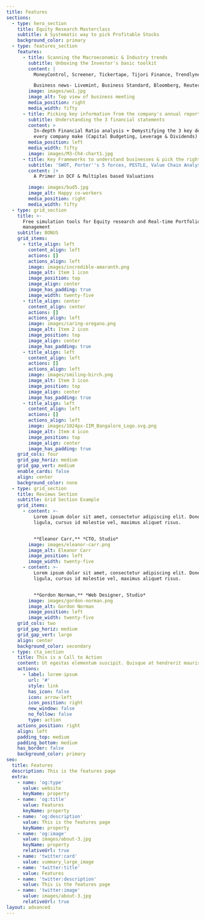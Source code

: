 ```yaml
---
title: Features
sections:
  - type: hero_section
    title: Equity Research Masterclass
    subtitle: A Systematic way to pick Profitable Stocks
    background_color: primary
  - type: features_section
    features:
      - title: Scanning the Macroeconomic & Industry trends
        subtitle: Unboxing the Investor's basic toolkit
        content: |
          MoneyControl, Screener, Tickertape, Tijori Finance, Trendlyne

          Business news- Livemint, Business Standard, Bloomberg, Reuters.
        image: images/wo1.jpg
        image_alt: Top view of business meeting
        media_position: right
        media_width: fifty
      - title: Picking key information from the company's annual reports
        subtitle: Understanding the 3 financial statements
        content: >
          In-depth Financial Ratio analysis + Demystifying the 3 key decisions
          every company make (Capital Budgeting, Leverage & Dividends)
        media_position: left
        media_width: fifty
        image: images/M3-Ch4-chart1.jpg
      - title: Key Frameworks to understand businesses & pick the right stocks
        subtitle: 'SWOT, Porter''s 5 forces, PESTLE, Value Chain Analysis, DuPont Analysis'
        content: |+
          A Primer in DCF & Multiples based Valuations

        image: images/bud5.jpg
        image_alt: Happy co-workers
        media_position: right
        media_width: fifty
  - type: grid_section
    title: >-
      Free simulation tools for Equity research and Real-time Portfolio
      management
    subtitle: BONUS
    grid_items:
      - title_align: left
        content_align: left
        actions: []
        actions_align: left
        image: images/incredible-amaranth.png
        image_alt: Item 1 icon
        image_position: top
        image_align: center
        image_has_padding: true
        image_width: twenty-five
      - title_align: center
        content_align: center
        actions: []
        actions_align: left
        image: images/caring-oregano.png
        image_alt: Item 2 icon
        image_position: top
        image_align: center
        image_has_padding: true
      - title_align: left
        content_align: left
        actions: []
        actions_align: left
        image: images/smiling-birch.png
        image_alt: Item 3 icon
        image_position: top
        image_align: center
        image_has_padding: true
      - title_align: left
        content_align: left
        actions: []
        actions_align: left
        image: images/1024px-IIM_Bangalore_Logo.svg.png
        image_alt: Item 4 icon
        image_position: top
        image_align: center
        image_has_padding: true
    grid_cols: four
    grid_gap_horiz: medium
    grid_gap_vert: medium
    enable_cards: false
    align: center
    background_color: none
  - type: grid_section
    title: Reviews Section
    subtitle: Grid Section Example
    grid_items:
      - content: >-
          Lorem ipsum dolor sit amet, consectetur adipiscing elit. Donec nisl
          ligula, cursus id molestie vel, maximus aliquet risus.


          **Eleanor Carr,** *CTO, Studio*
        image: images/eleanor-carr.png
        image_alt: Eleanor Carr
        image_position: left
        image_width: twenty-five
      - content: >-
          Lorem ipsum dolor sit amet, consectetur adipiscing elit. Donec nisl
          ligula, cursus id molestie vel, maximus aliquet risus.


          **Gordon Norman,** *Web Designer, Studio*
        image: images/gordon-norman.png
        image_alt: Gordon Norman
        image_position: left
        image_width: twenty-five
    grid_cols: two
    grid_gap_horiz: medium
    grid_gap_vert: large
    align: center
    background_color: secondary
  - type: cta_section
    title: This is a Call to Action
    content: Ut egestas elementum suscipit. Quisque at hendrerit mauris.
    actions:
      - label: lorem-ipsum
        url: '#'
        style: link
        has_icon: false
        icon: arrow-left
        icon_position: right
        new_window: false
        no_follow: false
        type: action
    actions_position: right
    align: left
    padding_top: medium
    padding_bottom: medium
    has_border: false
    background_color: primary
seo:
  title: Features
  description: This is the features page
  extra:
    - name: 'og:type'
      value: website
      keyName: property
    - name: 'og:title'
      value: Features
      keyName: property
    - name: 'og:description'
      value: This is the features page
      keyName: property
    - name: 'og:image'
      value: images/about-3.jpg
      keyName: property
      relativeUrl: true
    - name: 'twitter:card'
      value: summary_large_image
    - name: 'twitter:title'
      value: Features
    - name: 'twitter:description'
      value: This is the features page
    - name: 'twitter:image'
      value: images/about-3.jpg
      relativeUrl: true
layout: advanced
---
```


